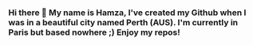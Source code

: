 ### Hi there 👋 My name is Hamza, I've created my Github when I was in a beautiful city named Perth (AUS). I'm currently in Paris but based nowhere ;) Enjoy my repos!

<!--
**HamzaInPerth/hamzainperth** is a ✨ _special_ ✨ repository because its `README.md` (this file) appears on your GitHub profile.

Here are some ideas to get you started:

- 🔭 I’m currently working on ...
- 🌱 I’m currently learning ...
- 👯 I’m looking to collaborate on ...
- 🤔 I’m looking for help with ...
- 💬 Ask me about ...
- 📫 How to reach me: ...
- 😄 Pronouns: ...
- ⚡ Fun fact: ...
-->

